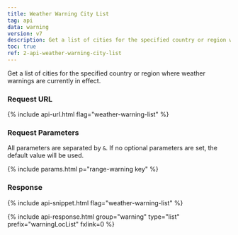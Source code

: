 ```yaml
---
title: Weather Warning City List
tag: api
data: warning
version: v7
description: Get a list of cities for the specified country or region where weather warnings are currently in effect.
toc: true
ref: 2-api-weather-warning-city-list
---
```


Get a list of cities for the specified country or region where weather warnings are currently in effect.

### Request URL

{% include api-url.html flag="weather-warning-list" %}

### Request Parameters

All parameters are separated by `&`. If no optional parameters are set, the default value will be used.

{% include params.html p="range-warning key" %}

### Response

{% include api-snippet.html flag="weather-warning-list" %}

{% include api-response.html group="warning" type="list" prefix="warningLocList" fxlink=0 %}